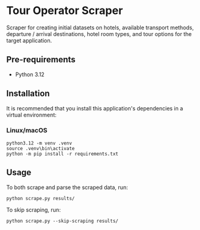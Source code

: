 # Tour Operator Scraper 

Scraper for creating initial datasets on hotels, available transport methods, departure / arrival destinations, hotel room types, and tour options for the target application.

## Pre-requirements

- Python 3.12

## Installation

It is recommended that you install this application's dependencies in a virtual environment:

### Linux/macOS

```
python3.12 -m venv .venv
source .venv\bin\activate
python -m pip install -r requirements.txt
```

## Usage

To both scrape and parse the scraped data, run:
```
python scrape.py results/
```

To skip scraping, run:
```
python scrape.py --skip-scraping results/
```
